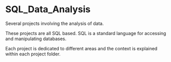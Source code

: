 # SQL_Data_Analysis

Several projects involving the analysis of data. 

These projects are all SQL based. SQL is a standard language for accessing and manipulating databases.

Each project is dedicated to different areas and the context is explained within each project folder.
